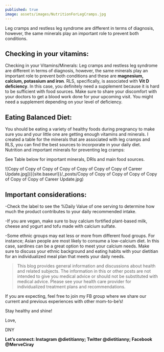 ```yaml
---
published: true
image: assets/images/NutritionForLegCramps.jpg
---
```


Leg cramps and restless leg syndrome are different in terms of diagnosis, however, the same minerals play an important role to prevent both conditions.

## Checking in your vitamins:

Checking in your Vitamins/Minerals: Leg cramps and restless leg syndrome are different in terms of diagnosis, however, the same minerals play an important role to prevent both conditions and these are **magnesium, calcium, potassium and iron**. RLS, specifically, is associated with **Vit D deficiency**. In this case, you definitely need a supplement because it is hard to be sufficient with food sources. Make sure to share your discomfort with your doctors to get a blood work done for your upcoming visit. You might need a supplement depending on your level of deficiency.

## Eating Balanced Diet:

You should be eating a variety of healthy foods during pregnancy to make sure you and your little one are getting enough vitamins and minerals. I created a table for the minerals that are associated with leg cramps and RLS, you can find the best sources to incorporate in your daily diet.
Nutrition and important minerals for preventing leg cramps:

See Table below for important minerals, DRIs and main food sources. 

![Copy of Copy of Copy of Copy of Copy of Copy of Copy of Career Update.jpg]({{site.baseurl}}/_posts/Copy of Copy of Copy of Copy of Copy of Copy of Copy of Career Update.jpg)

## **Important considerations:**

-Check the label to see the %Daily Value of one serving to determine how much the product contributes to your daily recommended intake.

-If you are vegan, make sure to buy calcium fortified plant-based milk, cheese and yogurt and tofu made with calcium sulfate.

-Some ethnic groups may eat less or more from different food groups. For instance; Asian people are most likely to consume a low-calcium diet. In this case, sardines can be a great option to meet your calcium needs. Make sure to discuss your ethnic background and eating habits with your dietitian for an individualized meal plan that meets your daily needs.

> This blog provides general information and discussions about health and related subjects. The information in this or other posts are not intended to give you medical advice or should not be substituted with medical advice. Please see your health care provider for individualized treatment plans and recommendations.

If you are expecting, feel free to join my FB group where we share our current and previous experiences with other mom-to-be’s! 

Stay healthy and shine!

Love,

DNY

**Let’s connect: Instagram @dietitianny; Twitter @dietitianny; Facebook @MerveCiray**
